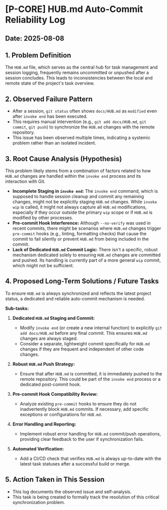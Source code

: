# [P-CORE] HUB.md Auto-Commit Reliability Log

## Date: 2025-08-08

## 1. Problem Definition

The `HUB.md` file, which serves as the central hub for task management and session logging, frequently remains uncommitted or unpushed after a session concludes. This leads to inconsistencies between the local and remote state of the project's task overview.

## 2. Observed Failure Pattern

-   After a session, `git status` often shows `docs/HUB.md` as `modified` even after `invoke end` has been executed.
-   This requires manual intervention (e.g., `git add docs/HUB.md`, `git commit`, `git push`) to synchronize the `HUB.md` changes with the remote repository.
-   This issue has been observed multiple times, indicating a systemic problem rather than an isolated incident.

## 3. Root Cause Analysis (Hypothesis)

This problem likely stems from a combination of factors related to how `HUB.md` changes are handled within the `invoke end` process and its interaction with Git.

-   **Incomplete Staging in `invoke end`:** The `invoke end` command, which is supposed to handle session cleanup and commit any remaining changes, might not be explicitly staging `HUB.md` changes. While `invoke wip` is called, it might not always capture all `HUB.md` modifications, especially if they occur outside the primary `wip` scope or if `HUB.md` is modified by other processes.
-   **Pre-commit Hook Interference:** Although `--no-verify` was used in recent commits, there might be scenarios where `HUB.md` changes trigger `pre-commit` hooks (e.g., linting, formatting checks) that cause the commit to fail silently or prevent `HUB.md` from being included in the commit.
-   **Lack of Dedicated `HUB.md` Commit Logic:** There isn't a specific, robust mechanism dedicated solely to ensuring `HUB.md` changes are committed and pushed. Its handling is currently part of a more general `wip` commit, which might not be sufficient.

## 4. Proposed Long-Term Solutions / Future Tasks

To ensure `HUB.md` is always synchronized and reflects the latest project status, a dedicated and reliable auto-commit mechanism is needed.

**Sub-tasks:**

1.  **Dedicated `HUB.md` Staging and Commit:**
    *   Modify `invoke end` (or create a new internal function) to explicitly `git add docs/HUB.md` before any final commit. This ensures `HUB.md` changes are always staged.
    *   Consider a separate, lightweight commit specifically for `HUB.md` changes if they are frequent and independent of other code changes.

2.  **Robust `HUB.md` Push Strategy:**
    *   Ensure that after `HUB.md` is committed, it is immediately pushed to the remote repository. This could be part of the `invoke end` process or a dedicated post-commit hook.

3.  **Pre-commit Hook Compatibility Review:**
    *   Analyze existing `pre-commit` hooks to ensure they do not inadvertently block `HUB.md` commits. If necessary, add specific exceptions or configurations for `HUB.md`.

4.  **Error Handling and Reporting:**
    *   Implement robust error handling for `HUB.md` commit/push operations, providing clear feedback to the user if synchronization fails.

5.  **Automated Verification:**
    *   Add a CI/CD check that verifies `HUB.md` is always up-to-date with the latest task statuses after a successful build or merge.

## 5. Action Taken in This Session

-   This log documents the observed issue and self-analysis.
-   This task is being created to formally track the resolution of this critical synchronization problem.

